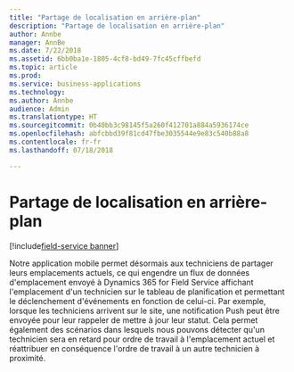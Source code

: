 ```yaml
---
title: "Partage de localisation en arrière-plan"
description: "Partage de localisation en arrière-plan"
author: Annbe
manager: AnnBe
ms.date: 7/22/2018
ms.assetid: 6bb0ba1e-1805-4cf8-bd49-7fc45cffbefd
ms.topic: article
ms.prod: 
ms.service: business-applications
ms.technology: 
ms.author: Annbe
audience: Admin
ms.translationtype: HT
ms.sourcegitcommit: 0b40bb3c98145f5a260f412701a884a5936174ce
ms.openlocfilehash: abfcbbd39f81cd47fbe3035544e9e83c540b88a8
ms.contentlocale: fr-fr
ms.lasthandoff: 07/18/2018

---
```


#  <a name="background-location-sharing"></a>Partage de localisation en arrière-plan

[!include[field-service banner](../../../includes/field-service.md)]



Notre application mobile permet désormais aux techniciens de partager leurs emplacements actuels, ce qui engendre un flux de données d'emplacement envoyé à Dynamics 365 for Field Service affichant l'emplacement d'un technicien sur le tableau de planification et permettant le déclenchement d'événements en fonction de celui-ci. Par exemple, lorsque les techniciens arrivent sur le site, une notification Push peut être envoyée pour leur rappeler de mettre à jour leur statut. Cela permet également des scénarios dans lesquels nous pouvons détecter qu'un technicien sera en retard pour ordre de travail à l'emplacement actuel et réattribuer en conséquence l'ordre de travail à un autre technicien à proximité.

